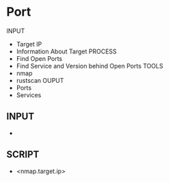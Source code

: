 # Port

INPUT
- Target IP
- Information About Target
PROCESS
- Find Open Ports
- Find Service and Version behind Open Ports
TOOLS
- nmap
- rustscan
OUPUT
- Ports
- Services

## INPUT
- <sudo set.target.ip x.x.x.x>

## SCRIPT
- <nmap.target.ip>

